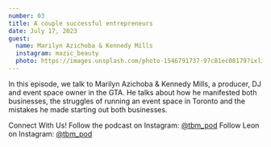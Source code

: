 ```yaml
---
number: 03
title: A couple successful entrepreneurs
date: July 17, 2023
guest:
  name: Marilyn Azichoba & Kennedy Mills
  instagram: mazic_beauty
  photo: https://images.unsplash.com/photo-1546791737-97c81ec08179?ixlib=rb-4.0.3&ixid=M3wxMjA3fDB8MHxzZWFyY2h8NDF8fHBvdHJhaXR8ZW58MHx8MHx8fDA%3D&auto=format&fit=crop&w=800&q=60
---
```


In this episode, we talk to Marilyn Azichoba & Kennedy Mills, a producer, DJ and event space owner in the GTA. He talks about how he manifested both businesses, the struggles of running an event space in Toronto and the mistakes he made starting out both businesses.

Connect With Us! Follow the podcast on Instagram: [@tbm_pod](https://www.instagram.com/tbm_pod) Follow Leon on Instagram: [@tbm_pod](https://www.instagram.com/leon.suave)
